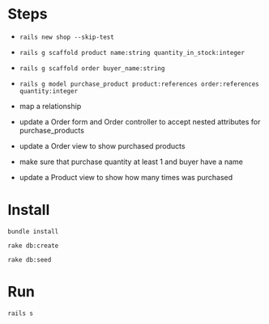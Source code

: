 # Steps

* ```rails new shop --skip-test```

* ```rails g scaffold product name:string quantity_in_stock:integer```

* ```rails g scaffold order buyer_name:string ```

* ```rails g model purchase_product product:references order:references quantity:integer```

* map a relationship

* update a Order form and Order controller to accept nested attributes for purchase_products

* update a Order view to show purchased products

* make sure that purchase quantity at least 1 and buyer have a name

* update a Product view to show how many times was purchased

# Install

```bundle install```

```rake db:create```

```rake db:seed```

# Run

```rails s```

